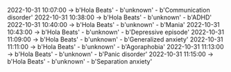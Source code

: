 2022-10-31 10:07:00 -> b'Hola Beats' - b'unknown' - b'Communication disorder'
2022-10-31 10:38:00 -> b'Hola Beats' - b'unknown' - b'ADHD'
2022-10-31 10:40:00 -> b'Hola Beats' - b'unknown' - b'Mania'
2022-10-31 10:43:00 -> b'Hola Beats' - b'unknown' - b'Depressive episode'
2022-10-31 11:09:00 -> b'Hola Beats' - b'unknown' - b'Generalized anxiety'
2022-10-31 11:11:00 -> b'Hola Beats' - b'unknown' - b'Agoraphobia'
2022-10-31 11:13:00 -> b'Hola Beats' - b'unknown' - b'Panic disorder'
2022-10-31 11:15:00 -> b'Hola Beats' - b'unknown' - b'Separation anxiety'
